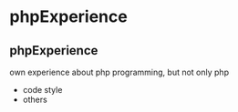phpExperience
=============

phpExperience
-----------------
 own experience about php programming, but not only php

 * code  style
 * others
